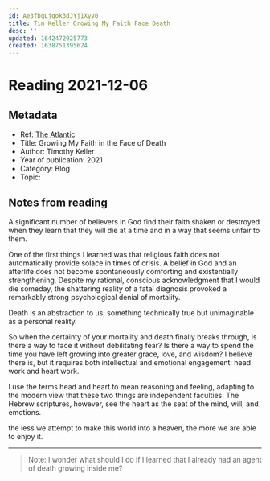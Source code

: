 ```yaml
---
id: Ae3fbqLjqok3dJYj1XyV0
title: Tim Keller Growing My Faith Face Death
desc: ''
updated: 1642472925773
created: 1638751395624
---
```

# Reading 2021-12-06

## Metadata

- Ref: [The Atlantic](https://www.theatlantic.com/ideas/archive/2021/03/tim-keller-growing-my-faith-face-death/618219/)
- Title: Growing My Faith in the Face of Death
- Author: Timothy Keller
- Year of publication: 2021
- Category: Blog
- Topic: 

## Notes from reading

A significant number of believers in God find their faith shaken or destroyed when they learn that they will die at a time and in a way that seems unfair to them.

One of the first things I learned was that religious faith does not automatically provide solace in times of crisis. A belief in God and an afterlife does not become spontaneously comforting and existentially strengthening. Despite my rational, conscious acknowledgment that I would die someday, the shattering reality of a fatal diagnosis provoked a remarkably strong psychological denial of mortality.

Death is an abstraction to us, something technically true but unimaginable as a personal reality.

So when the certainty of your mortality and death finally breaks through, is there a way to face it without debilitating fear? Is there a way to spend the time you have left growing into greater grace, love, and wisdom? I believe there is, but it requires both intellectual and emotional engagement: head work and heart work.

I use the terms head and heart to mean reasoning and feeling, adapting to the modern view that these two things are independent faculties. The Hebrew scriptures, however, see the heart as the seat of the mind, will, and emotions.

the less we attempt to make this world into a heaven, the more we are able to enjoy it.

---
> Note: I wonder what should I do if I learned that I already had an agent of death growing inside me?
